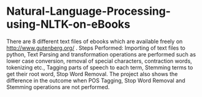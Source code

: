 # Natural-Language-Processing-using-NLTK-on-eBooks
There are 8 different text files of ebooks which are available freely on http://www.gutenberg.org/ . Steps Performed:  Importing of text files to python, Text Parsing and transformation operations are performed such as lower case conversion, removal of special characters, contraction words, tokenizing etc., Tagging parts of speech to each term, Stemming terms to get their root word, Stop Word Removal. The project also shows the difference in the outcome when POS Tagging, Stop Word Removal and Stemming operations are not performed.
